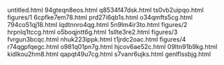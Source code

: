 untitled.html
94gteqn8eos.html
q8534f47dsk.html
ts0vb2uipqo.html
figures/1
6cpfke7em78.html
prd27i6qb1s.html
o34qmfts5cg.html
794co51qj18.html
lqdtnnro4qg.html
5n9lm4ir3to.html
figures/2
hrpnlq1tccg.html
o5boqjntt6g.html
1sllte3re2.html
figures/3
fvrgun3bcqc.html
nhuk223ippk.html
t1jrdc2oac.html
figures/4
r74qgpfqegc.html
o981q01pn7g.html
hjcov6ae52c.html
09ltn91b9kg.html
kidlkou2hm8.html
qapqt49u7cg.html
s7vanr6ujks.html
genlflssbjg.html